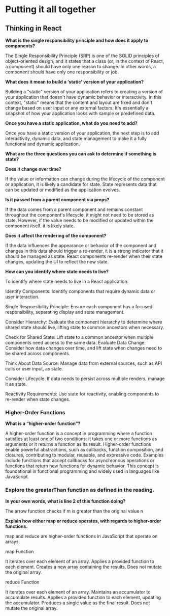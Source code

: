 # Putting it all together

 ## Thinking in React

**What is the single responsibility principle and how does it apply to components?**

The Single Responsibility Principle (SRP) is one of the SOLID principles of object-oriented design, and it states that a class (or, in the context of React, a component) should have only one reason to change. In other words, a component should have only one responsibility or job.

**What does it mean to build a ‘static’ version of your application?**

Building a "static" version of your application refers to creating a version of your application that doesn't have dynamic behavior or interactivity. In this context, "static" means that the content and layout are fixed and don't change based on user input or any external factors. It's essentially a snapshot of how your application looks with sample or predefined data.

**Once you have a static application, what do you need to add?**

Once you have a static version of your application, the next step is to add interactivity, dynamic data, and state management to make it a fully functional and dynamic application. 

**What are the three questions you can ask to determine if something is state?**

**Does it change over time?**

If the value or information can change during the lifecycle of the component or application, it is likely a candidate for state. State represents data that can be updated or modified as the application evolves.

**Is it passed from a parent component via props?**

If the data comes from a parent component and remains constant throughout the component's lifecycle, it might not need to be stored as state. However, if the value needs to be modified or updated within the component itself, it is likely state.

**Does it affect the rendering of the component?**

If the data influences the appearance or behavior of the component and changes in this data should trigger a re-render, it is a strong indicator that it should be managed as state. React components re-render when their state changes, updating the UI to reflect the new state.

**How can you identify where state needs to live?**

To identify where state needs to live in a React application:

Identify Components: Identify components that require dynamic data or user interaction.

Single Responsibility Principle: Ensure each component has a focused responsibility, separating display and state management.

Consider Hierarchy: Evaluate the component hierarchy to determine where shared state should live, lifting state to common ancestors when necessary.

Check for Shared State: Lift state to a common ancestor when multiple components need access to the same data.
Evaluate Data Change: Consider how data changes over time, and lift state when changes need to be shared across components.

Think About Data Source: Manage data from external sources, such as API calls or user input, as state.

Consider Lifecycle: If data needs to persist across multiple renders, manage it as state.

Reactivity Requirements: Use state for reactivity, enabling components to re-render when state changes.

### Higher-Order Functions

**What is a “higher-order function”?**

A higher-order function is a concept in programming where a function satisfies at least one of two conditions: it takes one or more functions as arguments or it returns a function as its result. Higher-order functions enable powerful abstractions, such as callbacks, function composition, and closures, contributing to modular, reusable, and expressive code. Examples include functions that accept callbacks for asynchronous operations or functions that return new functions for dynamic behavior. This concept is foundational in functional programming and widely used in languages like JavaScript.

### Explore the greaterThan function as defined in the reading.

 **In your own words, what is line 2 of this function doing?**

The arrow function checks if m is greater than the original value n

**Explain how either map or reduce operates, with regards to higher-order functions.**

map and reduce are higher-order functions in JavaScript that operate on arrays.

map Function

It iterates over each element of an array.
Applies a provided function to each element.
Creates a new array containing the results.
Does not mutate the original array.

reduce Function

It iterates over each element of an array.
Maintains an accumulator to accumulate results.
Applies a provided function to each element, updating the accumulator.
Produces a single value as the final result.
Does not mutate the original array.